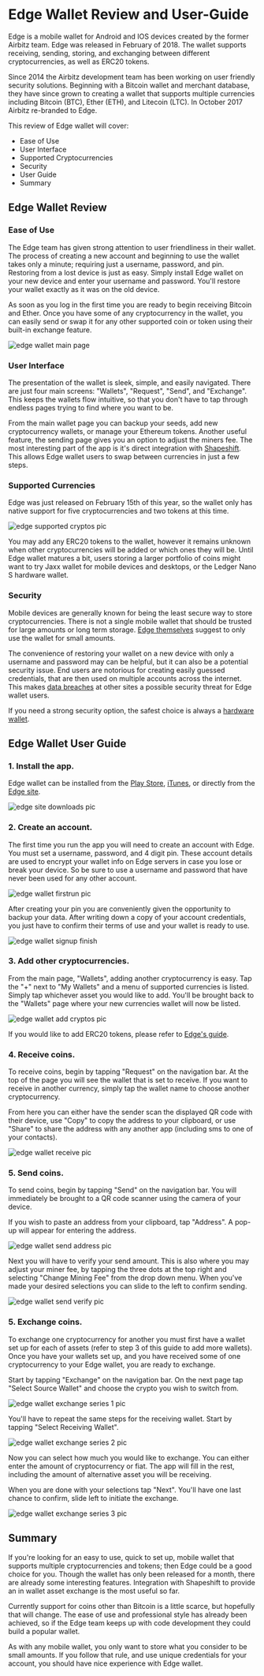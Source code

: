 # Edge Wallet Review and User-Guide

Edge is a mobile wallet for Android and IOS devices created by the former Airbitz team. Edge was released in February of 2018. The wallet supports receiving, sending, storing, and exchanging between different cryptocurrencies, as well as ERC20 tokens.

Since 2014 the Airbitz development team has been working on user friendly security solutions. Beginning with a Bitcoin wallet and merchant database, they have since grown to creating a wallet that supports multiple currencies including Bitcoin (BTC), Ether (ETH), and Litecoin (LTC). In October 2017 Airbitz re-branded to Edge.

This review of Edge wallet will cover:

+ Ease of Use
+ User Interface
+ Supported Cryptocurrencies
+ Security
+ User Guide
+ Summary

## Edge Wallet Review

### Ease of Use

The Edge team has given strong attention to user friendliness in their wallet. The process of creating a new account and beginning to use the wallet takes only a minute; requiring just a username, password, and pin. Restoring from a lost device is just as easy. Simply install Edge wallet on your new device and enter your username and password. You'll restore your wallet exactly as it was on the old device.

As soon as you log in the first time you are ready to begin receiving Bitcoin and Ether. Once you have some of any cryptocurrency in the wallet, you can easily send or swap it for any other supported coin or token using their built-in exchange feature.

![edge wallet main page](/reviews-guides/edge-wallet_03-08-18/edge-wallet-media/edge_wallet-main-page.png)

### User Interface

The presentation of the wallet is sleek, simple, and easily navigated. There are just four main screens: "Wallets", "Request", "Send", and "Exchange". This keeps the wallets flow intuitive, so that you don't have to tap through endless pages trying to find where you want to be.

From the main wallet page you can backup your seeds, add new cryptocurrency wallets, or manage your Ethereum tokens. Another useful feature, the sending page gives you an option to adjust the miners fee. The most interesting part of the app is it's direct integration with [Shapeshift](https://info.shapeshift.io/about). This allows Edge wallet users to swap between currencies in just a few steps.

### Supported Currencies

Edge was just released on February 15th of this year, so the wallet only has native support for five cryptocurrencies and two tokens at this time.

![edge supported cryptos pic](/reviews-guides/edge-wallet_03-08-18/edge-wallet-media/edge_site-supported-cryptos.png)

You may add any ERC20 tokens to the wallet, however it remains unknown when other cryptocurrencies will be added or which ones they will be. Until Edge wallet matures a bit, users storing a larger portfolio of coins might want to try Jaxx wallet for mobile devices and desktops, or the Ledger Nano S hardware wallet.

### Security

Mobile devices are generally known for being the least secure way to store cryptocurrencies. There is not a single mobile wallet that should be trusted for large amounts or long term storage. [Edge themselves](https://support.edgesecure.co/support/solutions/articles/8000058679-how-much-money-is-safe-to-put-on-edge-) suggest to only use the wallet for small amounts.

The convenience of restoring your wallet on a new device with only a username and password may can be helpful, but it can also be a potential security issue. End users are notorious for creating easily guessed credentials, that are then used on multiple accounts across the internet. This makes [data breaches](https://en.wikipedia.org/wiki/List_of_data_breaches) at other sites a possible security threat for Edge wallet users.

If you need a strong security option, the safest choice is always a [hardware wallet](https://unhashed.com/best-bitcoin-ethereum-altcoin-wallet-reviews/#hardware).

## Edge Wallet User Guide

### 1. Install the app.

Edge wallet can be installed from the [Play Store](https://play.google.com/store/apps/details?id=co.edgesecure.app), [iTunes](https://itunes.apple.com/us/app/edge-bitcoin-wallet/id1344400091?mt=8), or directly from the [Edge site](https://edgesecure.co).

![edge site downloads pic](/reviews-guides/edge-wallet_03-08-18/edge-wallet-media/edge_site-downloads.png)

### 2. Create an account.

The first time you run the app you will need to create an account with Edge. You must set a username, password, and 4 digit pin. These account details are used to encrypt your wallet info on Edge servers in case you lose or break your device. So be sure to use a username and password that have never been used for any other account.

![edge wallet firstrun pic](/reviews-guides/edge-wallet_03-08-18/edge-wallet-media/edge_wallet-create-account.png)

After creating your pin you are conveniently given the opportunity to backup your data. After writing down a copy of your account credentials, you just have to confirm their terms of use and your wallet is ready to use.

![edge wallet signup finish](/reviews-guides/edge-wallet_03-08-18/edge-wallet-media/edge_wallet-signup-finish.png)

### 3. Add other cryptocurrencies.

From the main page, "Wallets", adding another cryptocurrency is easy. Tap the "+" next to "My Wallets" and a menu of supported currencies is listed. Simply tap whichever asset you would like to add. You'll be brought back to the "Wallets" page where your new currencies wallet will now be listed.

![edge wallet add cryptos pic](/reviews-guides/edge-wallet_03-08-18/edge-wallet-media/edge_wallet-add-cryptos.png)

If you would like to add ERC20 tokens, please refer to [Edge's guide](https://blog.edgesecure.co/how-to-add-erc20-tokens-to-edge-4c4951c3a8cc).

### 4. Receive coins.

To receive coins, begin by tapping "Request" on the navigation bar. At the top of the page you will see the wallet that is set to receive. If you want to receive in another currency, simply tap the wallet name to choose another cryptocurrency.

From here you can either have the sender scan the displayed QR code with their device, use "Copy" to copy the address to your clipboard, or use "Share" to share the address with any another app (including sms to one of your contacts).

![edge wallet receive pic](/reviews-guides/edge-wallet_03-08-18/edge-wallet-media/edge_wallet-receive.png)

### 5. Send coins.

To send coins, begin by tapping "Send" on the navigation bar. You will immediately be brought to a QR code scanner using the camera of your device.

If you wish to paste an address from your clipboard, tap "Address". A pop-up will appear for entering the address.

![edge wallet send address pic](/reviews-guides/edge-wallet_03-08-18/edge-wallet-media/edge_wallet-send-series.png)

Next you will have to verify your send amount. This is also where you may adjust your miner fee, by tapping the three dots at the top right and selecting "Change Mining Fee" from the drop down menu. When you've made your desired selections you can slide to the left to confirm sending.

![edge wallet send verify pic](/reviews-guides/edge-wallet_03-08-18/edge-wallet-media/edge_wallet-send-verify.png)

### 5. Exchange coins.

To exchange one cryptocurrency for another you must first have a wallet set up for each of assets (refer to step 3 of this guide to add more wallets). Once you have your wallets set up, and you have received some of one cryptocurrency to your Edge wallet, you are ready to exchange.

Start by tapping "Exchange" on the navigation bar. On the next page tap "Select Source Wallet" and choose the crypto you wish to switch from.

![edge wallet exchange series 1 pic](/reviews-guides/edge-wallet_03-08-18/edge-wallet-media/edge_wallet-exchange-series-1.png)

You'll have to repeat the same steps for the receiving wallet. Start by tapping "Select Receiving Wallet".

![edge wallet exchange series 2 pic](/reviews-guides/edge-wallet_03-08-18/edge-wallet-media/edge_wallet-exchange-series-2.png)

Now you can select how much you would like to exchange. You can either enter the amount of cryptocurrency or fiat. The app will fill in the rest, including the amount of alternative asset you will be receiving.

When you are done with your selections tap "Next". You'll have one last chance to confirm, slide left to initiate the exchange.

![edge wallet exchange series 3 pic](/reviews-guides/edge-wallet_03-08-18/edge-wallet-media/edge_wallet-exchange-series-3.png)

## Summary

If you're looking for an easy to use, quick to set up, mobile wallet that supports multiple cryptocurrencies and tokens; then Edge could be a good choice for you. Though the wallet has only been released for a month, there are already some interesting features. Integration with Shapeshift to provide an in wallet asset exchange is the most useful so far.

Currently support for coins other than Bitcoin is a little scarce, but hopefully that will change. The ease of use and professional style has already been achieved, so if the Edge team keeps up with code development they could build a popular wallet.

As with any mobile wallet, you only want to store what you consider to be small amounts. If you follow that rule, and use unique credentials for your account, you should have nice experience with Edge wallet.